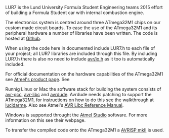 LUR7 is the Lund University Formula Student Engineering teams 2015 effort of
building a Formula Student car with internal combustion engine.

The electronics system is centred around three ATmega32M1 chips on our custom
made circuit boards. To ease the use of the ATmega32M1 and its peripheral
hardware a number of libraries have been written. The code is hosted at [Github].

When using the code here in documented include LUR7.h to each file of your
project; all LUR7 libraries are included through this file. By including LUR7.h
there is also no need to include [avr/io.h] as it too is automatically included.

For official documentation on the hardware capabilities of the ATmega32M1 see
[Atmel's product page]. See

Runnig Linux or Mac the software stack for building the system consists of
[avr-gcc], [avr-libc] and [avrdude]. Avrdude needs patching to support the
ATmega32M1, for instructions on how to do this see the walkthrough at
[lucidarme]. Also see Atmel's [AVR Libc Reference Manual].

Windows is supported throught the [Atmel Studio] software. For more information
on this see their webpage.

To transfer the compiled code onto the ATmega32M1 a [AVRISP mkII] is used.



[Github]:		https://github.com/simonwrafter/LUR7					"LUR7 Github"
[avr/io.h]:		http://www.atmel.com/webdoc/AVRLibcReferenceManual/group__avr__io.html	"AVR Libc Reference Manual"
[Atmel's product page]:	http://www.atmel.com/devices/ATMEGA32M1.aspx	"ATmega32M1 product page"
[webdoc]:		http://www.atmel.com/webdoc/							"AVR WebDoc"
[avr-gcc]:		https://gcc.gnu.org/wiki/avr-gcc						"gnu.org, avr-gcc"
[avr-libc]:		http://www.nongnu.org/avr-libc/							"nongnu.org, avr-libc"
[avrdude]:		http://www.nongnu.org/avrdude/							"nongnu.org, avrdude"
[lucidarme]:	http://www.lucidarme.me/?p=3301							"patching avrdude"
[AVR Libc Reference Manual]:	http://www.atmel.com/webdoc/AVRLibcReferenceManual/index.html	"atmel webdoc, avr-libc"
[Atmel Studio]:	http://www.atmel.com/microsite/atmel_studio6/			"Atmel Studio main page"
[AVRISP mkII]:	http://www.atmel.com/webdoc/avrispmkii/index.html		"AVRSPI mkII User Guide"
